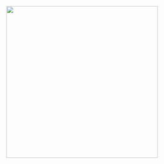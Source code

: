<a href='https://github.com/ulchc/RscriptVBA'><img src='figures/Example.gif' align="right" height="400" /></a>

